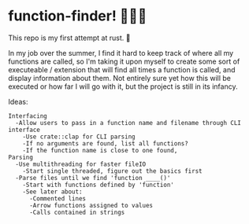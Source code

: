 # function-finder! 🔎🔎🔎

This repo is my first attempt at rust. 🦀

In my job over the summer, I find it hard to keep track of where all my functions are called, so I'm taking it upon myself to create some sort of executeable / extension that will find all times a function is called, and display information about them. Not entirely sure yet how this will be executed or how far I will go with it, but the project is still in its infancy.

Ideas:
```
Interfacing
  -Allow users to pass in a function name and filename through CLI interface
    -Use crate::clap for CLI parsing
    -If no arguments are found, list all functions?
    -If the function name is close to one found,
Parsing
  -Use multithreading for faster fileIO
    -Start single threaded, figure out the basics first
  -Parse files until we find 'function ____()'
    -Start with functions defined by 'function'
    -See later about:
      -Commented lines
      -Arrow functions assigned to values
      -Calls contained in strings  
```


